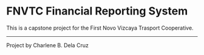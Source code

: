 # FNVTC Financial Reporting System
This is a capstone project for the First Novo Vizcaya Trasport Cooperative.

---

Project by Charlene B. Dela Cruz
